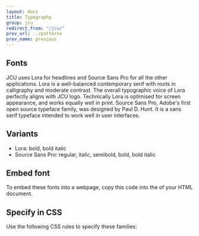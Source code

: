 ```yaml
---
layout: docs
title: Typography
group: jcu
redirect_from: "/jcu/"
prev_url: ../patterns
prev_name: previous
---
```


## Fonts
JCU uses Lora for headlines and Source Sans Pro for all the other applications. 
Lora is a well-balanced contemporary serif with roots in calligraphy and moderate contrast. The overall typographic voice of Lora perfectly aligns with JCU logo. Technically Lora is optimised for screen appearance, and works equally well in print.
Source Sans Pro, Adobe's first open source typeface family, was designed by Paul D. Hunt. It is a sans serif typeface intended to work well in user interfaces.

## Variants
* Lora: bold, bold italic
* Source Sans Pro: regular, italic, semibold, bold, bold italic

## Embed font
To embed these fonts into a webpage, copy this code into the <head> of your HTML document.

## Specify in CSS
Use the following CSS rules to specify these families:
